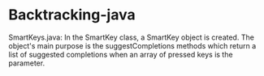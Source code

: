 Backtracking-java
=================

SmartKeys.java: In the SmartKey class, a SmartKey object is created.
The object's main purpose is the suggestCompletions methods which 
return a list of suggested completions when an array of pressed keys 
is the parameter.
